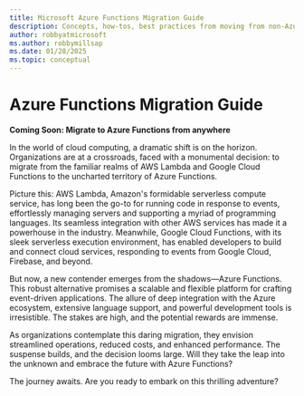 ```yaml
---
title: Microsoft Azure Functions Migration Guide
description: Concepts, how-tos, best practices from moving from non-Azure serverless service to Azure.
author: robbyatmicrosoft
ms.author: robbymillsap
ms.date: 01/28/2025
ms.topic: conceptual
---
```


# Azure Functions Migration Guide

**Coming Soon: Migrate to Azure Functions from anywhere**

In the world of cloud computing, a dramatic shift is on the horizon. Organizations are at a crossroads, faced with a monumental decision: to migrate from the familiar realms of AWS Lambda and Google Cloud Functions to the uncharted territory of Azure Functions.

Picture this: AWS Lambda, Amazon's formidable serverless compute service, has long been the go-to for running code in response to events, effortlessly managing servers and supporting a myriad of programming languages. Its seamless integration with other AWS services has made it a powerhouse in the industry. Meanwhile, Google Cloud Functions, with its sleek serverless execution environment, has enabled developers to build and connect cloud services, responding to events from Google Cloud, Firebase, and beyond.

But now, a new contender emerges from the shadows—Azure Functions. This robust alternative promises a scalable and flexible platform for crafting event-driven applications. The allure of deep integration with the Azure ecosystem, extensive language support, and powerful development tools is irresistible. The stakes are high, and the potential rewards are immense.

As organizations contemplate this daring migration, they envision streamlined operations, reduced costs, and enhanced performance. The suspense builds, and the decision looms large. Will they take the leap into the unknown and embrace the future with Azure Functions?

The journey awaits. Are you ready to embark on this thrilling adventure?